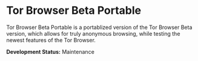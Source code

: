 # Tor Browser Beta Portable
Tor Browser Beta Portable is a portablized version of the Tor Browser Beta version, which allows for truly anonymous browsing, while testing the newest features of the Tor Browser.

<strong>Development Status:</strong> Maintenance
